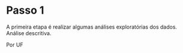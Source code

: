 
# Passo 1

A primeira etapa é realizar algumas análises exploratórias dos dados. 
Análise descritiva.


Por UF